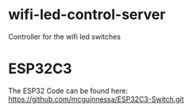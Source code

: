 # wifi-led-control-server
Controller for the wifi led switches


ESP32C3
=======
The ESP32 Code can be found here:
https://github.com/mcguinnessa/ESP32C3-Switch.git
